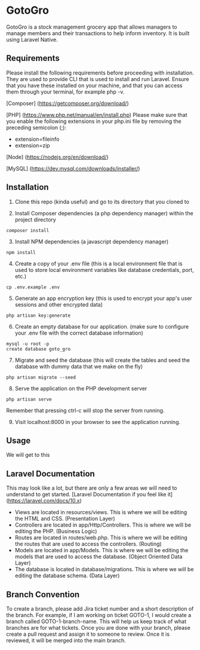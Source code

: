 # GotoGro

GotoGro is a stock management grocery app that allows managers to manage members and their transactions to help inform inventory. It is built using Laravel Native.

## Requirements

Please install the following requirements before proceeding with installation. They are used to provide CLI that is used to install and run Laravel.
Ensure that you have these installed on your machine, and that you can access them through your terminal, for example php -v.

[Composer] (<https://getcomposer.org/download/>)

[PHP] (<https://www.php.net/manual/en/install.php>)
Please make sure that you enable the following extensions in your php.ini file by removing the preceding semicolon (;):

- extension=fileinfo
- extension=zip

[Node] (<https://nodejs.org/en/download/>)

[MySQL] (<https://dev.mysql.com/downloads/installer/>)

## Installation

1. Clone this repo (kinda useful) and go to its directory that you cloned to

2. Install Composer dependencies (a php dependency manager) within the project directory

```
composer install
```

3. Install NPM dependencies (a javascript dependency manager)

```
npm install
```

4. Create a copy of your .env file (this is a local environment file that is used to store local environment variables like database credentials, port, etc.)

```
cp .env.example .env
```

5. Generate an app encryption key (this is used to encrypt your app's user sessions and other encrypted data)

```
php artisan key:generate
```

6. Create an empty database for our application. (make sure to configure your .env file with the correct database information)

```
mysql -u root -p
create database goto_gro
```

7. Migrate and seed the database (this will create the tables and seed the database with dummy data that we make on the fly)

```
php artisan migrate --seed
```

8. Serve the application on the PHP development server

```
php artisan serve
```

Remember that pressing ctrl-c will stop the server from running.

9. Visit localhost:8000 in your browser to see the application running.

## Usage

We will get to this

## Laravel Documentation

This may look like a lot, but there are only a few areas we will need to understand to get started.
[Laravel Documentation if you feel like it] (<https://laravel.com/docs/10.x>)

- Views are located in resources/views. This is where we will be editing the HTML and CSS. (Presentation Layer)
- Controllers are located in app/Http/Controllers. This is where we will be editing the PHP. (Business Logic)
- Routes are located in routes/web.php. This is where we will be editing the routes that are used to access the controllers. (Routing)
- Models are located in app/Models. This is where we will be editing the models that are used to access the database. (Object Oriented Data Layer)
- The database is located in database/migrations. This is where we will be editing the database schema. (Data Layer)

## Branch Convention

To create a branch, please add Jira ticket number and a short description of the branch. For example, if I am working on ticket GOTO-1, I would create a branch called GOTO-1-branch-name. This will help us keep track of what branches are for what tickets.
Once you are done with your branch, please create a pull request and assign it to someone to review. Once it is reviewed, it will be merged into the main branch.
